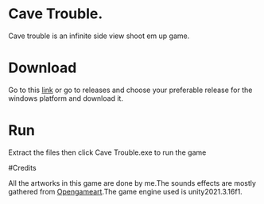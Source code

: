 # Cave Trouble.
Cave trouble is an infinite side view shoot em up game.

# Download 
Go to this [link](https://github.com/afaiyaz006/Cave-Trouble/releases/download/v1.0.0/cave_trouble_windows_x64.zip) or go to releases and choose your preferable release for the windows platform and download it.

# Run
Extract the files then click Cave Trouble.exe to run the game

#Credits

All the artworks in this game are done by me.The sounds effects are mostly gathered from [Opengameart](https://opengameart.org/).The game engine used is unity2021.3.16f1.
